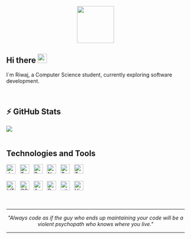 <div style="padding:10px;">
<section>
  <p align="center">
<img src="https://64.media.tumblr.com/2fd16da3f6cb8a783d279334f06dac93/tumblr_mz30bzfaFE1s6z5e9o1_500.gif" height="100" width="" />
  </p>


## Hi there <img src="https://media.giphy.com/media/hvRJCLFzcasrR4ia7z/giphy.gif" width="25px"></a>

I´m Riwaj, a Computer Science student, currently exploring software development.

<div >
<br/>
  
## ⚡ GitHub Stats

<img src="https://github-readme-stats.vercel.app/api/top-langs/?username=riwajp&layout=compact&count_private=true&theme=gruvbox" />
 </div>


</section>

<br/>



 <h2>Technologies and Tools</h2>
 <img src="https://img.shields.io/badge/JavaScript-282C34?logo=javascript&logoColor=F7DF1E" alt="JavaScript logo" title="JavaScript" height="25" />
&nbsp;
<img src="https://img.shields.io/badge/TypeScript-282C34?logo=typescript&logoColor=3178C6" alt="TypeScript logo" title="TypeScript" height="25" />
&nbsp;
<img src="https://img.shields.io/badge/React-282C34?logo=react&logoColor=007ACC" alt="React logo" title="React" height="25" />
&nbsp;
<img src="https://img.shields.io/badge/Next-282C34?logo=next.js" alt="Next logo" title="Next" height="25" />
&nbsp;
<img src="https://img.shields.io/badge/Tailwind-282C34?logo=tailwindcss&logoColor=3178C6" alt="TypeScript logo" title="Tailwind" height="25" />
&nbsp;
<img src="https://img.shields.io/badge/SASS-282C34?logo=sass" alt="TypeScript logo" title="SASS" height="25" />
&nbsp;<br/><br/>

<img src="https://img.shields.io/badge/HTML5-282C34?logo=html5&logoColor=E34F26" alt="HTML5 logo" title="HTML5" height="25" />
&nbsp;
<img src="https://img.shields.io/badge/CSS3-282C34?logo=css3&logoColor=1572B6" alt="CSS3 logo" title="CSS3" height="25" />
&nbsp;
<img src="https://img.shields.io/badge/Android-282C34?logo=android&logoColor=3DDC84" alt="Android logo" title="Android" height="25" />
&nbsp;
<img src="https://img.shields.io/badge/React Native-282C34?logo=react&logoColor=61DAFB" alt="React Native logo" title="React Native" height="25" />
&nbsp;
<img src="https://img.shields.io/badge/git-282C34?logo=git&logoColor=F05032" alt="git logo" title="git" height="25" />
&nbsp;
<img src="https://img.shields.io/badge/VS%20Code-282C34?logo=visual-studio-code&logoColor=007ACC" alt="Visual Studio Code logo" title="Visual Studio Code" height="25" />
&nbsp;
<br/>
<br/>
<br/>
<hr/>
<div align="center">
 <i>"Always code as if the guy who ends up maintaining your code will be a violent psychopath who knows where you live." </i>
 
 
   
   </div>
   <hr/>

   
</div>
